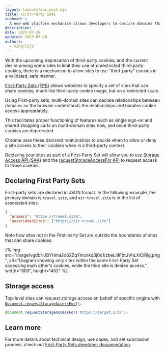 ```yaml
---
layout: layouts/doc-post.njk
title: First-Party Sets
subhead: >
  A new web platform mechanism allows developers to declare domains that can share cookies.
description: ''
date: 2023-07-26
updated: 2023-07-26
authors:
  - mihajlija
---
```


With the upcoming deprecation of third-party cookies, and the current desire among some sites to limit their use of unrestricted third-party cookies, there is a mechanism to allow sites to use "third-party" cookies in a validated, safe manner.

[First-Party Sets (FPS)](/docs/privacy-sandbox/first-party-sets/) allows websites to specify a set of sites that can share cookies, much like third-party cookie usage, but on a restricted scale.

Using First-party sets, multi-domain sites can declare relationships between domains so the browser understands the relationships and handles cookie access appropriately.

This facilitates proper functioning of features such as single sign-on and shared shopping carts on multi-domain sites now, and once third-party cookies are deprecated.

<!--
{% Img src="image/vgdbNJBYHma2o62ZqYmcnkq3j0o1/NIUl4xLnUCe3yYP7TblC.png", alt="Diagram showing three sites accessing each other's cookies.", width="800", height="446" %}
-->

Chrome uses these declared relationships to decide when to allow or deny a site access to their cookies when in a third-party context.

Declaring your sites as part of a First-Party Set will allow you to use [Storage Access API (SAA)](/docs/privacy-sandbox/first-party-sets-integration/#storage-access-api) and the [requestStorageAccessFor API](/docs/privacy-sandbox/first-party-sets-integration/#requeststorageaccessfor-in-chrome) to request access to those cookies.


## Declaring First Party Sets

First-party sets are declared in JSON format. In the following example, the primary domain is `travel.site`, and `air-travel.site` is in the list of associated sites.

```json
{
  "primary": "https://travel.site",
  "associatedSites": ["https://air-travel.site"]
}
```
Note how sites not in the First-party Set are outside the boundaries of sites that can share cookies:

{% Img src="image/vgdbNJBYHma2o62ZqYmcnkq3j0o1/zbeLi9FbtJVhLXiCiRig.png", alt="Diagram showing only sites within the same First-Party Set accessing each other's cookies, while the third site is denied access.", width="800", height="452" %}

## Storage access

Top-level sites can request storage access on behalf of specific origins with [`Document.requestStorageAccessFor()`](https://privacycg.github.io/requestStorageAccessFor/).

```js
document.requestStorageAccessFor('https://target.site');
```

## Learn more

For more details about technical design, use cases, and set submission process, check out [First-Party Sets developer documentation](/docs/privacy-sandbox/first-party-sets-integration/).
